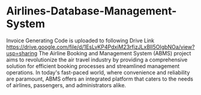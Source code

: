 # Airlines-Database-Management-System
Invoice Generating Code is uploaded to following Drive Link
https://drive.google.com/file/d/1EsLvKP4PdxiM23rfjzJLxBIl5OIgbNOa/view?usp=sharing
The Airline Booking and Management System (ABMS) project aims to revolutionize the air travel industry by providing a comprehensive solution for efficient booking processes and streamlined management operations. In today's fast-paced world, where convenience and reliability are paramount, ABMS offers an integrated platform that caters to the needs of airlines, passengers, and administrators alike.
